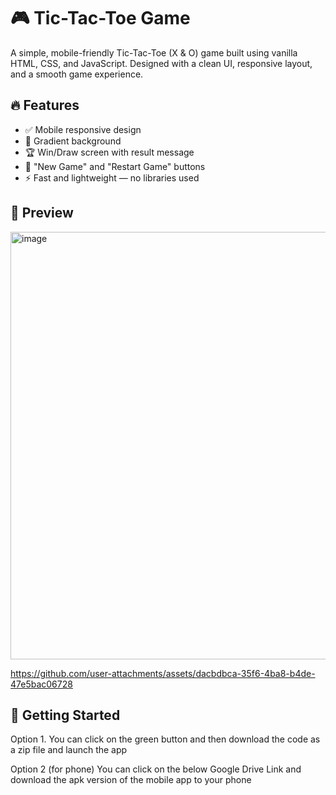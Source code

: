 # 🎮 Tic-Tac-Toe Game

A simple, mobile-friendly Tic-Tac-Toe (X & O) game built using vanilla HTML, CSS, and JavaScript. Designed with a clean UI, responsive layout, and a smooth game experience.

## 🔥 Features
- ✅ Mobile responsive design
- 🎨 Gradient background
- 🏆 Win/Draw screen with result message
- 🔁 "New Game" and "Restart Game" buttons
- ⚡ Fast and lightweight — no libraries used

## 📸 Preview
<img width="762" height="684" alt="image" src="https://github.com/user-attachments/assets/00d830e5-53cd-4e4f-bc0e-145760b10f83" />


https://github.com/user-attachments/assets/dacbdbca-35f6-4ba8-b4de-47e5bac06728




## 🚀 Getting Started
Option 1. 
You can click on the green button and then download the code as a zip file and launch the app

Option 2 (for phone)
You can click on the below Google Drive Link and download the apk version of the mobile app to your phone


